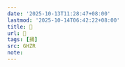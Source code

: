 ```yaml
---
date: '2025-10-13T11:28:47+08:00'
lastmod: '2025-10-14T06:42:22+08:00'
title: 󰞬
url: 󰞬
tags: [捅]
src: GHZR
note:
---
```

